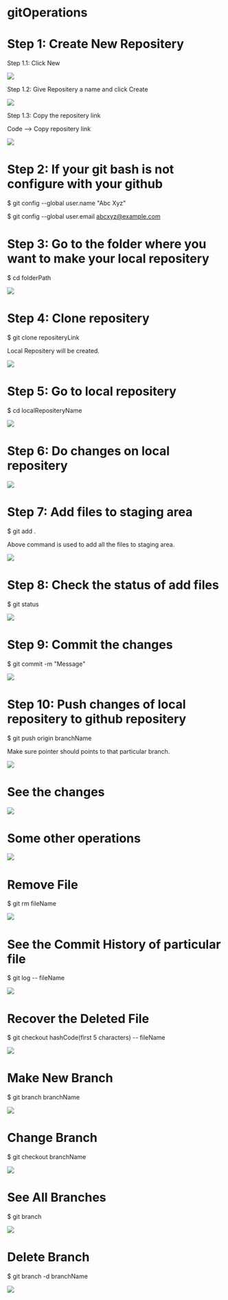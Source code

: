 # gitOperations

# Step 1: Create New Repositery
  Step 1.1: Click New 

![](GitImg/new.PNG)

  Step 1.2: Give Repositery a name and click Create

![](GitImg/repoName.PNG)

  Step 1.3: Copy the repositery link

  Code --> Copy repositery link

![](GitImg/copyLink.PNG)

# Step 2: If your git bash is not configure with your github

$ git config --global user.name "Abc Xyz"

$ git config --global user.email abcxyz@example.com

# Step 3: Go to the folder where you want to make your local repositery
$ cd folderPath

![](GitImg/goToFolder.PNG)

# Step 4: Clone repositery
$ git clone repositeryLink

Local Repositery will be created.

![](GitImg/cloneRepo.PNG)

# Step 5: Go to local repositery
$ cd localRepositeryName

![](GitImg/localRepoFolder.PNG)

# Step 6: Do changes on local repositery

![](GitImg/tempFile.PNG)

# Step 7: Add files to staging area
$ git add .

Above command is used to add all the files to staging area.

![](GitImg/gitAdd.PNG)

# Step 8: Check the status of add files
$ git status

![](GitImg/gitStatus.PNG)

# Step 9: Commit the changes
$ git commit -m "Message"

![](GitImg/gitCommit.PNG)

# Step 10: Push changes of local repositery to github repositery
$ git push origin branchName

Make sure pointer should points to that particular branch.

![](GitImg/gitPush.PNG)

# See the changes

![](GitImg/changes.PNG)

# Some other operations

![](GitImg/structure.PNG)

# Remove File
$ git rm fileName

![](GitImg/removeFile.PNG)

# See the Commit History of particular file
$ git log -- fileName  

![](GitImg/history.PNG)

# Recover the Deleted File
$ git checkout hashCode(first 5 characters) -- fileName

![](GitImg/recoverFile.PNG)

# Make New Branch
$ git branch branchName

![](GitImg/makeBranch.PNG)

# Change Branch
$ git checkout branchName 

![](GitImg/changeBranch.PNG)

# See All Branches
$ git branch

![](GitImg/allBranch.PNG)

# Delete Branch
$ git branch -d branchName  

![](GitImg/deleteBranch.PNG)

 